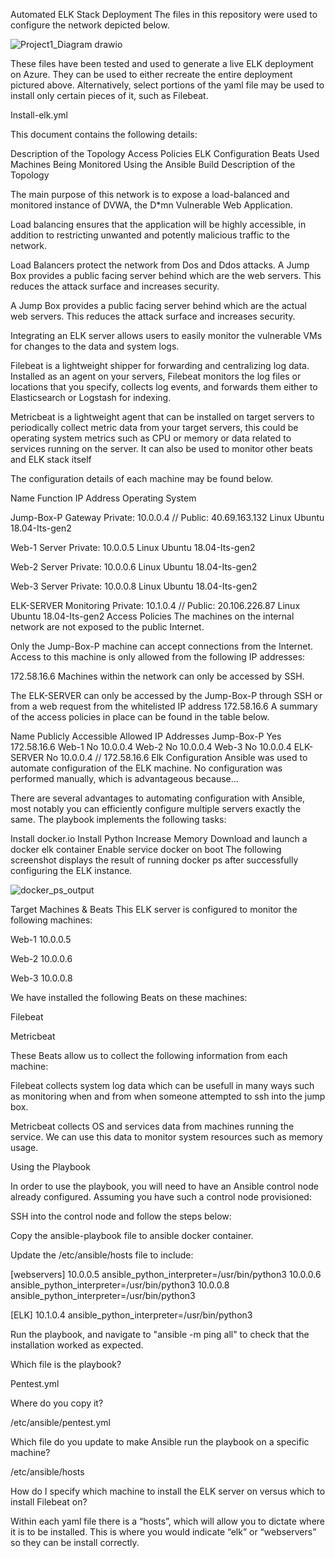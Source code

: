 Automated ELK Stack Deployment
The files in this repository were used to configure the network depicted below.

![Project1_Diagram drawio](https://user-images.githubusercontent.com/89175796/156714635-420d30b5-213d-4134-b550-f5eca46d1c08.png)


These files have been tested and used to generate a live ELK deployment on Azure. They can be used to either recreate the entire deployment pictured above. Alternatively, select portions of the yaml file may be used to install only certain pieces of it, such as Filebeat.

Install-elk.yml


This document contains the following details:

Description of the Topology
Access Policies
ELK Configuration
Beats Used
Machines Being Monitored
Using the Ansible Build
Description of the Topology

The main purpose of this network is to expose a load-balanced and monitored instance of DVWA, the D*mn Vulnerable Web Application.


Load balancing ensures that the application will be highly accessible, in addition to restricting unwanted and potently malicious traffic to the network.

Load Balancers protect the network from Dos and Ddos attacks. A Jump Box provides a public facing server behind which are the web servers. This reduces the attack surface and increases security.


A Jump Box provides a public facing server behind which are the actual web servers. This reduces the attack surface and increases security.


Integrating an ELK server allows users to easily monitor the vulnerable VMs for changes to the data and system logs.

Filebeat is a lightweight shipper for forwarding and centralizing log data. Installed as an agent on your servers, Filebeat monitors the log files or locations that you specify, collects log events, and forwards them either to Elasticsearch or Logstash for indexing.


Metricbeat is a lightweight agent that can be installed on target servers to periodically collect metric data from your target servers, this could be operating system metrics such as CPU or memory or data related to services running on the server. It can also be used to monitor other beats and ELK stack itself


The configuration details of each machine may be found below.

Name	Function	IP Address	Operating System

Jump-Box-P	Gateway	Private: 10.0.0.4 // Public: 40.69.163.132	Linux Ubuntu 18.04-Its-gen2

Web-1	Server	Private: 10.0.0.5	Linux Ubuntu 18.04-Its-gen2

Web-2	Server	Private: 10.0.0.6	Linux Ubuntu 18.04-Its-gen2

Web-3	Server	Private: 10.0.0.8	Linux Ubuntu 18.04-Its-gen2

ELK-SERVER	Monitoring	Private: 10.1.0.4 // Public: 20.106.226.87	Linux Ubuntu 18.04-Its-gen2
Access Policies
The machines on the internal network are not exposed to the public Internet.

Only the Jump-Box-P machine can accept connections from the Internet. Access to this machine is only allowed from the following IP addresses:

172.58.16.6
Machines within the network can only be accessed by SSH.

The ELK-SERVER can only be accessed by the Jump-Box-P through SSH or from a web request from the whitelisted IP address 172.58.16.6
A summary of the access policies in place can be found in the table below.

Name	Publicly Accessible	Allowed IP Addresses
Jump-Box-P	Yes	172.58.16.6
Web-1	No	10.0.0.4
Web-2	No	10.0.0.4
Web-3	No	10.0.0.4
ELK-SERVER	No	10.0.0.4 // 172.58.16.6
Elk Configuration
Ansible was used to automate configuration of the ELK machine. No configuration was performed manually, which is advantageous because...

There are several advantages to automating configuration with Ansible, most notably you can efficiently configure multiple servers exactly the same.
The playbook implements the following tasks:

Install docker.io
Install Python
Increase Memory
Download and launch a docker elk container
Enable service docker on boot
The following screenshot displays the result of running docker ps after successfully configuring the ELK instance.

![docker_ps_output](https://user-images.githubusercontent.com/89175796/156713905-e05afb34-e758-4be8-8682-7c92d96f4b0a.png)

Target Machines & Beats
This ELK server is configured to monitor the following machines:

Web-1 10.0.0.5 

Web-2 10.0.0.6 

Web-3 10.0.0.8

We have installed the following Beats on these machines:

Filebeat

Metricbeat

These Beats allow us to collect the following information from each machine:

Filebeat collects system log data which can be usefull in many ways such as monitoring when and from when someone attempted to ssh into the jump box.

Metricbeat collects OS and services data from machines running the service. We can use this data to monitor system resources such as memory usage.

Using the Playbook

In order to use the playbook, you will need to have an Ansible control node already configured. Assuming you have such a control node provisioned:

SSH into the control node and follow the steps below:

Copy the ansible-playbook file to ansible docker container.

Update the /etc/ansible/hosts file to include:

[webservers] 10.0.0.5 ansible_python_interpreter=/usr/bin/python3 10.0.0.6 ansible_python_interpreter=/usr/bin/python3 10.0.0.8 ansible_python_interpreter=/usr/bin/python3

[ELK] 10.1.0.4 ansible_python_interpreter=/usr/bin/python3

Run the playbook, and navigate to "ansible -m ping all" to check that the installation worked as expected.

Which file is the playbook?

Pentest.yml

Where do you copy it?

/etc/ansible/pentest.yml

Which file do you update to make Ansible run the playbook on a specific machine?

/etc/ansible/hosts

How do I specify which machine to install the ELK server on versus which to install Filebeat on?

Within each yaml file there is a “hosts”, which will allow you to dictate where it is to be installed. This is where you would indicate “elk” or “webservers”
so they can be install correctly.
